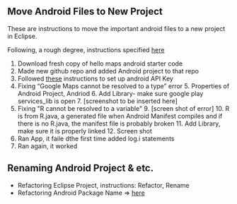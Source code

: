 ## Move Android Files to New Project
These are instructions to move the important android files to a new project in Eclipse. 

Following, a rough degree, instructions specified [here](https://github.com/googlemaps/hellomap-android#import-the-project-to-your-workspace)

1. Download fresh copy of hello maps android starter code
2. Made new github repo and added Android project to that repo
3. Followed [these](https://developers.google.com/maps/documentation/android/start#create_an_api_project_in_the_google_apis_console) instructions to set up android API Key
4. Fixing “Google Maps cannot be resolved to a type” error
	5. Properties of Android Project, Andriod
	6. Add Library- make sure google play services_lib is open
	7. [screenshot to be inserted here]
8. Fixing "R cannot be resolved to a variable" 
	9. [screen shot of error]
	10. R is from R.java, a generated file when 	Android Manifest compiles and if there is no 	R.java, the manifest file is probably broken
	11. Add Library, make sure it is properly linked
	12. Screen shot
13. Ran App, it faile dthe first time added log.i statements
14. Ran again, it worked 
 

## Renaming Android Project & etc.
* Refactoring Eclipse Project, instructions: Refactor, Rename
* Refactoring Android Package Name => [here](http://stackoverflow.com/questions/3697899/package-renaming-in-eclipse-android-project/12429872#12429872)
